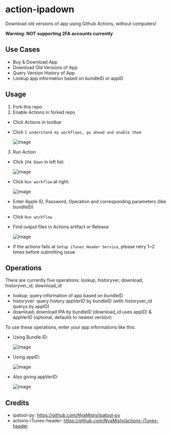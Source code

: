 # action-ipadown

Download old versions of app using Github Actions, without computers!

**Warning: NOT supporting 2FA accounts currently**

## Use Cases

- Buy & Download App
- Download Old Versions of App
- Query Version History of App
- Lookup app information based on bundleID or appID

## Usage

1. Fork this repo
2. Enable Actions in forked repo

- Click Actions in toolbar
- Click `I understand my workflows, go ahead and enable them`

  ![image](https://user-images.githubusercontent.com/5344431/167505409-ef077008-2450-4e2d-9d43-2067244ac931.png)

3. Run Action

- Click `IPA Down` in left list:

  ![image](https://user-images.githubusercontent.com/5344431/167505630-1a741d9c-69de-470c-978e-1b8944dcfd3b.png)

- Click `Run workflow` at right:

  ![image](https://user-images.githubusercontent.com/5344431/167505748-52e0bba9-b9ec-44e1-9370-4452d3c3c66b.png)

- Enter Apple ID, Password, Operation and corresponding parameters (like bundleID)
- Click `Run workflow`
- Find output files in Actions artifact or Release

  ![image](https://user-images.githubusercontent.com/5344431/167506938-c3e3529c-ee91-4661-a251-a12a2d0576cb.png)

- If the actions fails at `Setup iTunes Header Service`, please retry 1~2 times before submitting issue

## Operations

There are currently five operations: lookup, historyver, download, historyver_id, download_id

- lookup: query information of app based on bundleID
- historyver: query history appVerID by bundleID (with historyver_id querys by appID)
- download: download IPA by bundleID (download_id uses appID) & appVerID (optional, defaults to newest version)

To use these operations, enter your app informations like this:

- Using Bundle ID:

  ![image](https://user-images.githubusercontent.com/5344431/167506427-1503417c-112f-4c45-b82b-7887f05b0dac.png)

- Using appID:

  ![image](https://user-images.githubusercontent.com/5344431/167506645-d29db175-ab38-45d3-b224-6cc94131e61d.png)

- Also giving appVerID:

  ![image](https://user-images.githubusercontent.com/5344431/167506870-8dcaa565-3bd1-424e-a9d2-eed00bd4cffb.png)

## Credits

- ipatool-py: https://github.com/NyaMisty/ipatool-py
- actions-iTunes-header: https://github.com/NyaMisty/actions-iTunes-header
